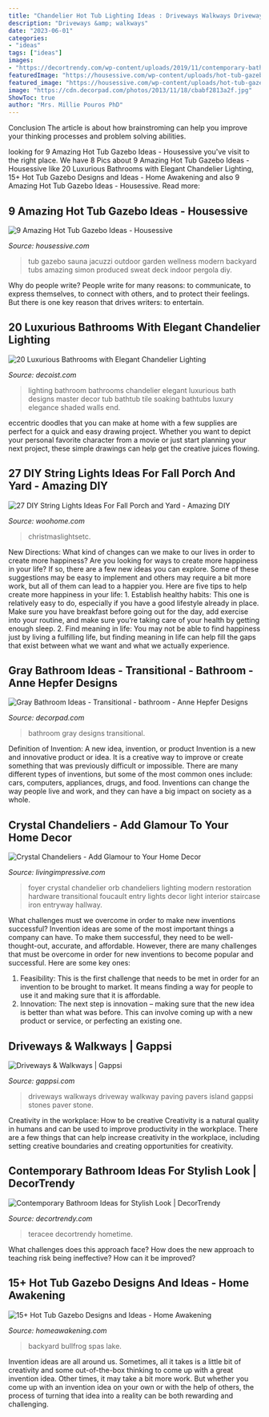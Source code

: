 ```yaml
---
title: "Chandelier Hot Tub Lighting Ideas : Driveways Walkways Driveway Walkway Paving Pavers Island Gappsi Stones Paver Stone"
description: "Driveways &amp; walkways"
date: "2023-06-01"
categories:
- "ideas"
tags: ["ideas"]
images:
- "https://decortrendy.com/wp-content/uploads/2019/11/contemporary-bathroom-ideas.jpg"
featuredImage: "https://housessive.com/wp-content/uploads/hot-tub-gazebo-sauna-720x540.jpg"
featured_image: "https://housessive.com/wp-content/uploads/hot-tub-gazebo-sauna-720x540.jpg"
image: "https://cdn.decorpad.com/photos/2013/11/18/cbabf2813a2f.jpg"
ShowToc: true
author: "Mrs. Millie Pouros PhD"
---
```



Conclusion
The article is about how brainstroming can help you improve your thinking processes and problem solving abilities.

	

		
looking for 9 Amazing Hot Tub Gazebo Ideas - Housessive you've visit to the right place. We have 8 Pics about 9 Amazing Hot Tub Gazebo Ideas - Housessive like 20 Luxurious Bathrooms with Elegant Chandelier Lighting, 15+ Hot Tub Gazebo Designs and Ideas - Home Awakening and also 9 Amazing Hot Tub Gazebo Ideas - Housessive. Read more:
		
    
## 9 Amazing Hot Tub Gazebo Ideas - Housessive

<img loading=lazy src="https://housessive.com/wp-content/uploads/hot-tub-gazebo-sauna-720x540.jpg" onerror="this.onerror=null;this.src='https://tse3.mm.bing.net/th?id=OIP.1IHtYvFeuWfAKVrgFOBa-AHaFj&amp;pid=15.1';" alt="9 Amazing Hot Tub Gazebo Ideas - Housessive">

_Source: housessive.com_

>tub gazebo sauna jacuzzi outdoor garden wellness modern backyard tubs amazing simon produced sweat deck indoor pergola diy. 

	

Why do people write?
People write for many reasons: to communicate, to express themselves, to connect with others, and to protect their feelings. But there is one key reason that drives writers: to entertain.

    
## 20 Luxurious Bathrooms With Elegant Chandelier Lighting

<img loading=lazy src="http://cdn.decoist.com/wp-content/uploads/2015/06/bathroom-lighting-10.jpeg" onerror="this.onerror=null;this.src='https://tse4.mm.bing.net/th?id=OIP.gZ8qLjpMm-le9tMf_dGv5wHaJ4&amp;pid=15.1';" alt="20 Luxurious Bathrooms with Elegant Chandelier Lighting">

_Source: decoist.com_

>lighting bathroom bathrooms chandelier elegant luxurious bath designs master decor tub bathtub tile soaking bathtubs luxury elegance shaded walls end. 

	

eccentric doodles that you can make at home with a few supplies are perfect for a quick and easy drawing project. Whether you want to depict your personal favorite character from a movie or just start planning your next project, these simple drawings can help get the creative juices flowing.

    
## 27 DIY String Lights Ideas For Fall Porch And Yard - Amazing DIY

<img loading=lazy src="https://www.woohome.com/wp-content/uploads/2017/09/string-lighting-ideas-for-Fall-yard-and-garden-10.jpg" onerror="this.onerror=null;this.src='https://tse2.mm.bing.net/th?id=OIP.Y-m_NCH_r4KEox0R_FswTgHaIZ&amp;pid=15.1';" alt="27 DIY String Lights Ideas For Fall Porch and Yard - Amazing DIY">

_Source: woohome.com_

>christmaslightsetc. 

	

New Directions: What kind of changes can we make to our lives in order to create more happiness?
Are you looking for ways to create more happiness in your life? If so, there are a few new ideas you can explore. Some of these suggestions may be easy to implement and others may require a bit more work, but all of them can lead to a happier you. Here are five tips to help create more happiness in your life: 1. Establish healthy habits: This one is relatively easy to do, especially if you have a good lifestyle already in place. Make sure you have breakfast before going out for the day, add exercise into your routine, and make sure you’re taking care of your health by getting enough sleep. 2. Find meaning in life: You may not be able to find happiness just by living a fulfilling life, but finding meaning in life can help fill the gaps that exist between what we want and what we actually experience.

    
## Gray Bathroom Ideas - Transitional - Bathroom - Anne Hepfer Designs

<img loading=lazy src="https://cdn.decorpad.com/photos/2013/11/18/cbabf2813a2f.jpg" onerror="this.onerror=null;this.src='https://tse4.mm.bing.net/th?id=OIP.z0d4lWfmiGVbjt7LyeBi3gHaLH&amp;pid=15.1';" alt="Gray Bathroom Ideas - Transitional - bathroom - Anne Hepfer Designs">

_Source: decorpad.com_

>bathroom gray designs transitional. 

	

Definition of Invention: A new idea, invention, or product
Invention is a new and innovative product or idea. It is a creative way to improve or create something that was previously difficult or impossible. There are many different types of inventions, but some of the most common ones include: cars, computers, appliances, drugs, and food. Inventions can change the way people live and work, and they can have a big impact on society as a whole.

    
## Crystal Chandeliers - Add Glamour To Your Home Decor

<img loading=lazy src="http://livingimpressive.com/wp-content/uploads/2015/03/Foyer-Transitional-Chandelier.jpg" onerror="this.onerror=null;this.src='https://tse3.mm.bing.net/th?id=OIP.pRl1U1N1crjcT7F_jQJJ4AHaLR&amp;pid=15.1';" alt="Crystal Chandeliers - Add Glamour to Your Home Decor">

_Source: livingimpressive.com_

>foyer crystal chandelier orb chandeliers lighting modern restoration hardware transitional foucault entry lights decor light interior staircase iron entryway hallway. 

	

What challenges must we overcome in order to make new inventions successful?
Invention ideas are some of the most important things a company can have. To make them successful, they need to be well-thought-out, accurate, and affordable. However, there are many challenges that must be overcome in order for new inventions to become popular and successful. Here are some key ones:
1. Feasibility: This is the first challenge that needs to be met in order for an invention to be brought to market. It means finding a way for people to use it and making sure that it is affordable.
2. Innovation: The next step is innovation – making sure that the new idea is better than what was before. This can involve coming up with a new product or service, or perfecting an existing one. 
    
## Driveways &amp; Walkways | Gappsi

<img loading=lazy src="https://gappsi.com/wp-content/uploads/2014/02/GreenlawnPictures-design-build-contractor-company-driveways-and-walkways-Remodeling-Services-Nassau-and-Suffolk-Long-island-NY-Gappsi..jpg" onerror="this.onerror=null;this.src='https://tse1.mm.bing.net/th?id=OIP.MBB8U5VkC4X_XaZmPHtowgHaE6&amp;pid=15.1';" alt="Driveways &amp; Walkways | Gappsi">

_Source: gappsi.com_

>driveways walkways driveway walkway paving pavers island gappsi stones paver stone. 

	

Creativity in the workplace: How to be creative
Creativity is a natural quality in humans and can be used to improve productivity in the workplace. There are a few things that can help increase creativity in the workplace, including setting creative boundaries and creating opportunities for creativity.

    
## Contemporary Bathroom Ideas For Stylish Look | DecorTrendy

<img loading=lazy src="https://decortrendy.com/wp-content/uploads/2019/11/contemporary-bathroom-ideas.jpg" onerror="this.onerror=null;this.src='https://tse3.mm.bing.net/th?id=OIP.72mGF0IJu8Zv28Zmql83IwHaFg&amp;pid=15.1';" alt="Contemporary Bathroom Ideas for Stylish Look | DecorTrendy">

_Source: decortrendy.com_

>teracee decortrendy hometime. 

	

What challenges does this approach face?
How does the new approach to teaching risk being ineffective? How can it be improved?

    
## 15+ Hot Tub Gazebo Designs And Ideas - Home Awakening

<img loading=lazy src="https://www.homeawakening.com/wp-content/uploads/2018/06/4.-Easy-Lighting.jpg" onerror="this.onerror=null;this.src='https://tse2.mm.bing.net/th?id=OIP.2y5nlpoNrRNXsq16GMUQQQHaE7&amp;pid=15.1';" alt="15+ Hot Tub Gazebo Designs and Ideas - Home Awakening">

_Source: homeawakening.com_

>backyard bullfrog spas lake. 

	

Invention ideas are all around us. Sometimes, all it takes is a little bit of creativity and some out-of-the-box thinking to come up with a great invention idea. Other times, it may take a bit more work. But whether you come up with an invention idea on your own or with the help of others, the process of turning that idea into a reality can be both rewarding and challenging.

